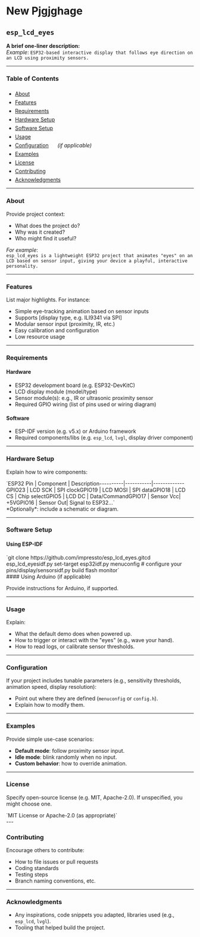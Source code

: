 # New Pjgjghage

## `esp_lcd_eyes`

**A brief one-liner description:**  
*Example*: `ESP32-based interactive display that follows eye direction on an LCD using proximity sensors.`

---

### Table of Contents

- [About<svg class="block h-[0.75em] w-[0.75em] stroke-current stroke-[0.75]" data-rtl-flip="" fill="currentColor" height="20" viewbox="0 0 20 20" width="20" xmlns="http://www.w3.org/2000/svg"></svg>](#about)
- [Features<svg class="block h-[0.75em] w-[0.75em] stroke-current stroke-[0.75]" data-rtl-flip="" fill="currentColor" height="20" viewbox="0 0 20 20" width="20" xmlns="http://www.w3.org/2000/svg"></svg>](#features)
- [Requirements<svg class="block h-[0.75em] w-[0.75em] stroke-current stroke-[0.75]" data-rtl-flip="" fill="currentColor" height="20" viewbox="0 0 20 20" width="20" xmlns="http://www.w3.org/2000/svg"></svg>](#requirements)
- [Hardware Setup<svg class="block h-[0.75em] w-[0.75em] stroke-current stroke-[0.75]" data-rtl-flip="" fill="currentColor" height="20" viewbox="0 0 20 20" width="20" xmlns="http://www.w3.org/2000/svg"></svg>](#hardware-setup)
- [Software Setup<svg class="block h-[0.75em] w-[0.75em] stroke-current stroke-[0.75]" data-rtl-flip="" fill="currentColor" height="20" viewbox="0 0 20 20" width="20" xmlns="http://www.w3.org/2000/svg"></svg>](#software-setup)
- [Usage<svg class="block h-[0.75em] w-[0.75em] stroke-current stroke-[0.75]" data-rtl-flip="" fill="currentColor" height="20" viewbox="0 0 20 20" width="20" xmlns="http://www.w3.org/2000/svg"></svg>](#usage)
- [Configuration<svg class="block h-[0.75em] w-[0.75em] stroke-current stroke-[0.75]" data-rtl-flip="" fill="currentColor" height="20" viewbox="0 0 20 20" width="20" xmlns="http://www.w3.org/2000/svg"></svg>](#configuration) *(if applicable)*
- [Examples<svg class="block h-[0.75em] w-[0.75em] stroke-current stroke-[0.75]" data-rtl-flip="" fill="currentColor" height="20" viewbox="0 0 20 20" width="20" xmlns="http://www.w3.org/2000/svg"></svg>](#examples)
- [License<svg class="block h-[0.75em] w-[0.75em] stroke-current stroke-[0.75]" data-rtl-flip="" fill="currentColor" height="20" viewbox="0 0 20 20" width="20" xmlns="http://www.w3.org/2000/svg"></svg>](#license)
- [Contributing<svg class="block h-[0.75em] w-[0.75em] stroke-current stroke-[0.75]" data-rtl-flip="" fill="currentColor" height="20" viewbox="0 0 20 20" width="20" xmlns="http://www.w3.org/2000/svg"></svg>](#contributing)
- [Acknowledgments<svg class="block h-[0.75em] w-[0.75em] stroke-current stroke-[0.75]" data-rtl-flip="" fill="currentColor" height="20" viewbox="0 0 20 20" width="20" xmlns="http://www.w3.org/2000/svg"></svg>](#acknowledgments)

---

### About

Provide project context:

- What does the project do?
- Why was it created?
- Who might find it useful?

*For example*:  
`esp_lcd_eyes is a lightweight ESP32 project that animates "eyes" on an LCD based on sensor input, giving your device a playful, interactive personality.`

---

### Features

List major highlights. For instance:

- Simple eye-tracking animation based on sensor inputs
- Supports \[display type, e.g. ILI9341 via SPI\]
- Modular sensor input (proximity, IR, etc.)
- Easy calibration and configuration
- Low resource usage

---

### Requirements

#### Hardware

- ESP32 development board (e.g. ESP32-DevKitC)
- LCD display module (model/type)
- Sensor module(s): e.g., IR or ultrasonic proximity sensor
- Required GPIO wiring (list of pins used or wiring diagram)

#### Software

- ESP-IDF version (e.g. v5.x) or Arduino framework
- Required components/libs (e.g. `esp_lcd`, `lvgl`, display driver component)

---

### Hardware Setup

Explain how to wire components:

<div class="contain-inline-size rounded-2xl relative bg-token-sidebar-surface-primary" id="bkmrk-esp32-pin-%7C-componen"><div class="sticky top-9"><div class="absolute end-0 bottom-0 flex h-9 items-center pe-2"><div class="bg-token-bg-elevated-secondary text-token-text-secondary flex items-center gap-4 rounded-sm px-2 font-sans text-xs">  
</div></div></div><div class="overflow-y-auto p-4" dir="ltr">`ESP32 Pin | Component | Description<span class="hljs-comment">----------|-----------|-------------</span>GPIO23    | LCD SCK   | SPI <span class="hljs-built_in">clock</span>GPIO19    | LCD MOSI  | SPI dataGPIO18    | LCD CS    | Chip <span class="hljs-built_in">select</span>GPIO5     | LCD DC    | Data/CommandGPIO17    | Sensor Vcc| +<span class="hljs-number">5</span>VGPIO16    | Sensor Out| Signal to ESP32...`</div></div>*Optionally*: include a schematic or diagram.

---

### Software Setup

#### Using ESP-IDF

<div class="contain-inline-size rounded-2xl relative bg-token-sidebar-surface-primary" id="bkmrk-git-clone-https%3A%2F%2Fgi"><div class="sticky top-9"><div class="absolute end-0 bottom-0 flex h-9 items-center pe-2"><div class="bg-token-bg-elevated-secondary text-token-text-secondary flex items-center gap-4 rounded-sm px-2 font-sans text-xs">  
</div></div></div><div class="overflow-y-auto p-4" dir="ltr">`git <span class="hljs-built_in">clone</span> https://github.com/impressto/esp_lcd_eyes.git<span class="hljs-built_in">cd</span> esp_lcd_eyesidf.py set-target esp32idf.py menuconfig   <span class="hljs-comment"># configure your pins/display/sensors</span>idf.py build flash monitor`</div></div>#### Using Arduino (if applicable)

Provide instructions for Arduino, if supported.

---

### Usage

Explain:

- What the default demo does when powered up.
- How to trigger or interact with the "eyes" (e.g., wave your hand).
- How to read logs, or calibrate sensor thresholds.

---

### Configuration

If your project includes tunable parameters (e.g., sensitivity thresholds, animation speed, display resolution):

- Point out where they are defined (`menuconfig` or `config.h`).
- Explain how to modify them.

---

### Examples

Provide simple use-case scenarios:

- **Default mode**: follow proximity sensor input.
- **Idle mode**: blink randomly when no input.
- **Custom behavior**: how to override animation.

---

### License

Specify open-source license (e.g. MIT, Apache-2.0). If unspecified, you might choose one.

<div class="contain-inline-size rounded-2xl relative bg-token-sidebar-surface-primary" id="bkmrk-mit-license-or-apach"><div class="sticky top-9"><div class="absolute end-0 bottom-0 flex h-9 items-center pe-2"><div class="bg-token-bg-elevated-secondary text-token-text-secondary flex items-center gap-4 rounded-sm px-2 font-sans text-xs">  
</div></div></div><div class="overflow-y-auto p-4" dir="ltr">`MIT License or Apache-2.0 (as appropriate)`</div></div>---

### Contributing

Encourage others to contribute:

- How to file issues or pull requests
- Coding standards
- Testing steps
- Branch naming conventions, etc.

---

### Acknowledgments

- Any inspirations, code snippets you adapted, libraries used (e.g., `esp_lcd`, `lvgl`).
- Tooling that helped build the project.
